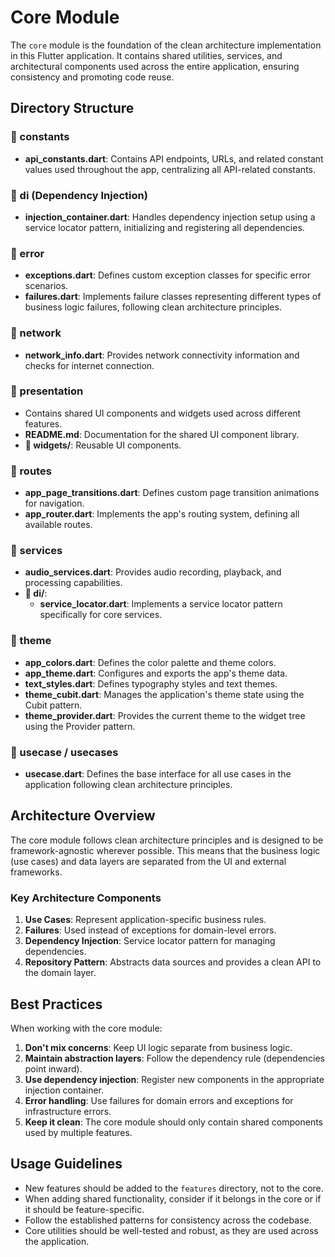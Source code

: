 # Core Module

The `core` module is the foundation of the clean architecture implementation in this Flutter application. It contains shared utilities, services, and architectural components used across the entire application, ensuring consistency and promoting code reuse.

## Directory Structure

### 📁 constants
- **api_constants.dart**: Contains API endpoints, URLs, and related constant values used throughout the app, centralizing all API-related constants.

### 📁 di (Dependency Injection)
- **injection_container.dart**: Handles dependency injection setup using a service locator pattern, initializing and registering all dependencies.

### 📁 error
- **exceptions.dart**: Defines custom exception classes for specific error scenarios.
- **failures.dart**: Implements failure classes representing different types of business logic failures, following clean architecture principles.

### 📁 network
- **network_info.dart**: Provides network connectivity information and checks for internet connection.

### 📁 presentation
- Contains shared UI components and widgets used across different features.
- **README.md**: Documentation for the shared UI component library.
- **📁 widgets/**: Reusable UI components.

### 📁 routes
- **app_page_transitions.dart**: Defines custom page transition animations for navigation.
- **app_router.dart**: Implements the app's routing system, defining all available routes.

### 📁 services
- **audio_services.dart**: Provides audio recording, playback, and processing capabilities.
- **📁 di/**: 
  - **service_locator.dart**: Implements a service locator pattern specifically for core services.

### 📁 theme
- **app_colors.dart**: Defines the color palette and theme colors.
- **app_theme.dart**: Configures and exports the app's theme data.
- **text_styles.dart**: Defines typography styles and text themes.
- **theme_cubit.dart**: Manages the application's theme state using the Cubit pattern.
- **theme_provider.dart**: Provides the current theme to the widget tree using the Provider pattern.

### 📁 usecase / usecases
- **usecase.dart**: Defines the base interface for all use cases in the application following clean architecture principles.

## Architecture Overview

The core module follows clean architecture principles and is designed to be framework-agnostic wherever possible. This means that the business logic (use cases) and data layers are separated from the UI and external frameworks.

### Key Architecture Components

1. **Use Cases**: Represent application-specific business rules.
2. **Failures**: Used instead of exceptions for domain-level errors.
3. **Dependency Injection**: Service locator pattern for managing dependencies.
4. **Repository Pattern**: Abstracts data sources and provides a clean API to the domain layer.

## Best Practices

When working with the core module:

1. **Don't mix concerns**: Keep UI logic separate from business logic.
2. **Maintain abstraction layers**: Follow the dependency rule (dependencies point inward).
3. **Use dependency injection**: Register new components in the appropriate injection container.
4. **Error handling**: Use failures for domain errors and exceptions for infrastructure errors.
5. **Keep it clean**: The core module should only contain shared components used by multiple features.

## Usage Guidelines

- New features should be added to the `features` directory, not to the core.
- When adding shared functionality, consider if it belongs in the core or if it should be feature-specific.
- Follow the established patterns for consistency across the codebase.
- Core utilities should be well-tested and robust, as they are used across the application.

